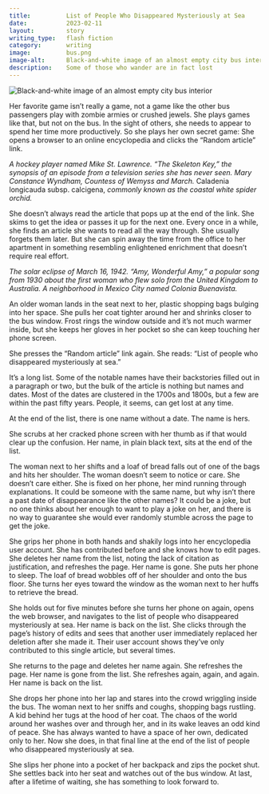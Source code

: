 ```yaml
---
title:          List of People Who Disappeared Mysteriously at Sea
date:           2023-02-11
layout:         story
writing_type:   flash fiction
category:       writing
image:          bus.png
image-alt:      Black-and-white image of an almost empty city bus interior
description:    Some of those who wander are in fact lost
---
```


<div><img alt="Black-and-white image of an almost empty city bus interior" src="{{ site.baseurl }}/images/bus.png" /></div>

Her favorite game isn’t really a game, not a game like the other bus passengers play with zombie armies or crushed jewels. She plays games like that, but not on the bus. In the sight of others, she needs to appear to spend her time more productively. So she plays her own secret game: She opens a browser to an online encyclopedia and clicks the “Random article” link.

_A hockey player named Mike St. Lawrence. “The Skeleton Key,” the synopsis of an episode from a television series she has never seen. Mary Constance Wyndham, Countess of Wemyss and March._ Caladenia longicauda subsp. calcigena, _commonly known as the coastal white spider orchid._

She doesn’t always read the article that pops up at the end of the link. She skims to get the idea or passes it up for the next one. Every once in a while, she finds an article she wants to read all the way through. She usually forgets them later. But she can spin away the time from the office to her apartment in something resembling enlightened enrichment that doesn’t require real effort.

_The solar eclipse of March 16, 1942. “Amy, Wonderful Amy,” a popular song from 1930 about the first woman who flew solo from the United Kingdom to Australia. A neighborhood in Mexico City named Colonia Buenavista._

An older woman lands in the seat next to her, plastic shopping bags bulging into her space. She pulls her coat tighter around her and shrinks closer to the bus window. Frost rings the window outside and it’s not much warmer inside, but she keeps her gloves in her pocket so she can keep touching her phone screen.

She presses the “Random article” link again. She reads: “List of people who disappeared mysteriously at sea.”

It’s a long list. Some of the notable names have their backstories filled out in a paragraph or two, but the bulk of the article is nothing but names and dates. Most of the dates are clustered in the 1700s and 1800s, but a few are within the past fifty years. People, it seems, can get lost at any time.

At the end of the list, there is one name without a date. The name is hers.

She scrubs at her cracked phone screen with her thumb as if that would clear up the confusion. Her name, in plain black text, sits at the end of the list.

The woman next to her shifts and a loaf of bread falls out of one of the bags and hits her shoulder. The woman doesn’t seem to notice or care. She doesn’t care either. She is fixed on her phone, her mind running through explanations. It could be someone with the same name, but why isn’t there a past date of disappearance like the other names? It could be a joke, but no one thinks about her enough to want to play a joke on her, and there is no way to guarantee she would ever randomly stumble across the page to get the joke.

She grips her phone in both hands and shakily logs into her encyclopedia user account. She has contributed before and she knows how to edit pages. She deletes her name from the list, noting the lack of citation as justification, and refreshes the page. Her name is gone. She puts her phone to sleep. The loaf of bread wobbles off of her shoulder and onto the bus floor. She turns her eyes toward the window as the woman next to her huffs to retrieve the bread.

She holds out for five minutes before she turns her phone on again, opens the web browser, and navigates to the list of people who disappeared mysteriously at sea. Her name is back on the list. She clicks through the page’s history of edits and sees that another user immediately replaced her deletion after she made it. Their user account shows they’ve only contributed to this single article, but several times.

She returns to the page and deletes her name again. She refreshes the page. Her name is gone from the list. She refreshes again, again, and again. Her name is back on the list.

She drops her phone into her lap and stares into the crowd wriggling inside the bus. The woman next to her sniffs and coughs, shopping bags rustling. A kid behind her tugs at the hood of her coat. The chaos of the world around her washes over and through her, and in its wake leaves an odd kind of peace. She has always wanted to have a space of her own, dedicated only to her. Now she does, in that final line at the end of the list of people who disappeared mysteriously at sea.

She slips her phone into a pocket of her backpack and zips the pocket shut. She settles back into her seat and watches out of the bus window. At last, after a lifetime of waiting, she has something to look forward to.
